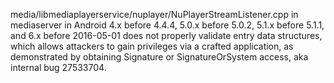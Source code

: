 media/libmediaplayerservice/nuplayer/NuPlayerStreamListener.cpp in mediaserver in Android 4.x before 4.4.4, 5.0.x before 5.0.2, 5.1.x before 5.1.1, and 6.x before 2016-05-01 does not properly validate entry data structures, which allows attackers to gain privileges via a crafted application, as demonstrated by obtaining Signature or SignatureOrSystem access, aka internal bug 27533704.